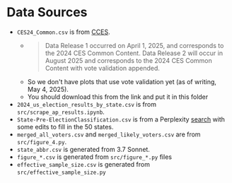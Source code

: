# Data Sources

- `CES24_Common.csv` is from [CCES](https://dataverse.harvard.edu/dataset.xhtml?persistentId=doi:10.7910/DVN/X11EP6).
    - > Data Release 1 occurred on April 1, 2025, and corresponds to the 2024 CES Common Content. Data Release 2 will occur in August 2025 and corresponds to the 2024 CES Common Content with vote validation appended.
    - So we don't have plots that use vote validation yet (as of writing, May 4, 2025).
    - You should download this from the link and put it in this folder
- `2024_us_election_results_by_state.csv` is from `src/scrape_ap_results.ipynb`.
- `State-Pre-ElectionClassification.csv` is from a Perplexity [search](https://www.perplexity.ai/search/for-the-us-2024-election-which-ykL4.tR3T7WPD.u9TNCGWQ#1) with some edits to fill in the 50 states.
- `merged_all_voters.csv` and `merged_likely_voters.csv` are from `src/figure_4.py`.
- `state_abbr.csv` is generated from 3.7 Sonnet.
- `figure_*.csv` is generated from `src/figure_*.py` files
- `effective_sample_size.csv` is generated from `src/effective_sample_size.py`